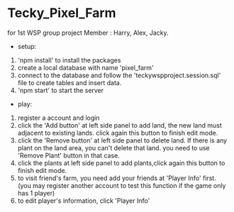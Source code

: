 # Tecky_Pixel_Farm
for 1st WSP group project
Member : Harry, Alex, Jacky.

- setup:

1. 'npm install' to install the packages
2. create a local database with name 'pixel_farm'
3. connect to the database and follow the 'teckywspproject.session.sql' file to create tables and insert data.
4. 'npm start' to start the server

- play:

1. register a account and login
2. click the 'Add button' at left side panel to add land, the new land must adjacent to existing lands. click again this button to finish edit mode.
3. click the 'Remove button' at left side panel to delete land. If there is any plant on the land area, you can't delete that land. you need to use 'Remove Plant' button in that case.
4. click the plants at left side panel to add plants,click again this button to finish edit mode.
5. to visit friend's farm, you need add your friends at 'Player Info' first. (you may register another account to test this function if the game only has 1 player)
6. to edit player's information, click 'Player Info'




